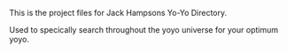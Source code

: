 This is the project files for Jack Hampsons Yo-Yo Directory.

Used to specically search throughout the yoyo universe for your optimum yoyo.